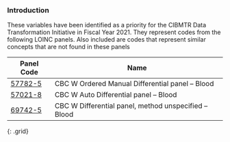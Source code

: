 ### Introduction
These variables have been identified as a priority for the CIBMTR Data Transformation Initiative 
in Fiscal Year 2021. They represent codes from the following LOINC panels. 
Also included are codes that represent similar concepts that are not found in these panels

| **Panel Code** | **Name** |
| --- | --- |
| [57782-5](http://details.loinc.org/LOINC/57782-5.html) | CBC W Ordered Manual Differential panel – Blood |
| [57021-8](http://details.loinc.org/LOINC/57021-8.html) | CBC W Auto Differential panel – Blood |
| [69742-5](http://details.loinc.org/LOINC/69742-5.html) | CBC W Differential panel, method unspecified – Blood |
{: .grid}
